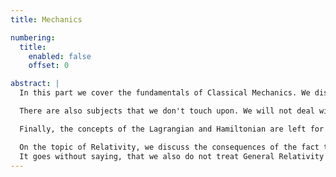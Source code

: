 ```yaml
---
title: Mechanics

numbering:
  title:
    enabled: false
    offset: 0

abstract: |
  In this part we cover the fundamentals of Classical Mechanics. We discuss the three laws of Newton and their first consequences. This part focusses on the primary concepts and quantities: Force, Work, Energy, Angular Momentum. We derive and discuss the conservation equations of these and their applications. Two topics receive special attention: oscillations and collisions. We restrict the discussion to one-dimensional cases as much as possible to help understand the physics and not get lost in multi-dimensional problems at an early stage. However, more-dimensionality is not avoided as, for instance, it should be clear from the start that physics not only deals with numbers (better: scalars) but equally important, if not more important, with vectors. Moreover, angular momentum and torque by their very nature require multi-dimensional thinking.

  There are also subjects that we don't touch upon. We will not deal with rigid bodies (although some of the ideas are met when talking about kinetic energy: its translational versus rotational flavors). Rigid bodies require a higher level of abstract thinking and will take up quite some time that is not available in most introductory courses on Classical Mechanics. Nor will we discuss non-inertial frames of reference and fictitious forces like the centrifugal and Coriolis Force. This is left for later years.

  Finally, the concepts of the Lagrangian and Hamiltonian are left for an advanced course in Classical Mechanics.

  On the topic of Relativity, we discuss the consequences of the fact that the speed of light in vacuum is the same for all inertial observers. We restrict our selves to kinematics and collisions, so working with four-forces and four-acceleration are not part of this course. Length contraction, time dilation, velocity transformation are all part of this course. Moreover, we do introduce the student to four-vectors that will help understanding the new physics. We apply these concepts to collisions at high speed and high energies. 
  It goes without saying, that we also do not treat General Relativity as that requires mastering of advanced mathematics.
---
```

